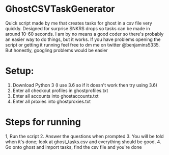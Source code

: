 # GhostCSVTaskGenerator

Quick script made by me that creates tasks for ghost in a csv file very quickly. Designed for surprise SNKRS drops so tasks can be made in around 10-60 seconds. I am by no means a good coder so there's probably an easier way to do things, but it works. If you have problems opening the script or getting it running feel free to dm me on twitter @benjamins5335. But honestly, googling problems would be easier

# Setup:

1. Download Python 3 (I use 3.6 so if it doesn't work then try using 3.6)
2. Enter all checkout profiles in ghostprofiles.txt
3. Enter all accounts into ghostaccounts.txt
4. Enter all proxies into ghostproxies.txt

# Steps for running

1, Run the script
2. Answer the questions when prompted
3. You will be told when it's done; look at ghost_tasks.csv and everything should be good.
4. Go onto ghost and import tasks, find the csv file and you're done
